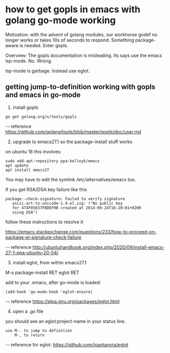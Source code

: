 # how to get gopls in emacs with golang go-mode working

Motivation: with the advent of golang modules, our workhorse godef no longer works or takes 10s of seconds to respond.
Something package-aware is needed. Enter gopls.

Overview: The gopls documentation is misleading. Its says use the emacs lsp-mode. No. Wrong.

lsp-mode is garbage. Instead use eglot.

## getting jump-to-definition working with gopls and emacs in go-mode

1. install gopls
~~~
go get golang.org/x/tools/gopls
~~~
-- reference https://github.com/golang/tools/blob/master/gopls/doc/user.md

2. upgrade to emacs27.1
    so the package-install stuff works
    
on ubuntu 18 this involves:
~~~    
sudo add-apt-repository ppa:kelleyk/emacs
apt update
apt install emacs27
~~~

You may have to edit the symlink /etc/alternatives/emacs too.


If you get RSA/DSA key failure like this
~~~
package--check-signature: Failed to verify signature 
   ascii-art-to-unicode-1.9.el.sig: ("No public key 
   for 474F05837FBDEF9B created at 2014-09-24T16:20:01+0200 
   using DSA")
~~~
follow these instructions to resolve it

https://emacs.stackexchange.com/questions/233/how-to-proceed-on-package-el-signature-check-failure


-- reference http://ubuntuhandbook.org/index.php/2020/09/install-emacs-27-1-ppa-ubuntu-20-04/

3. install eglot, from within emacs27.1

M-x package-install RET eglot RET

add to your .emacs, after go-mode is loaded:
~~~
(add-hook 'go-mode-hook 'eglot-ensure)
~~~
-- reference https://elpa.gnu.org/packages/eglot.html

4. open a .go file

you should see an eglot:project-name in your status line.
~~~
use M-. to jump to definition
    M-, to return
~~~


-- reference for eglot: https://github.com/joaotavora/eglot
